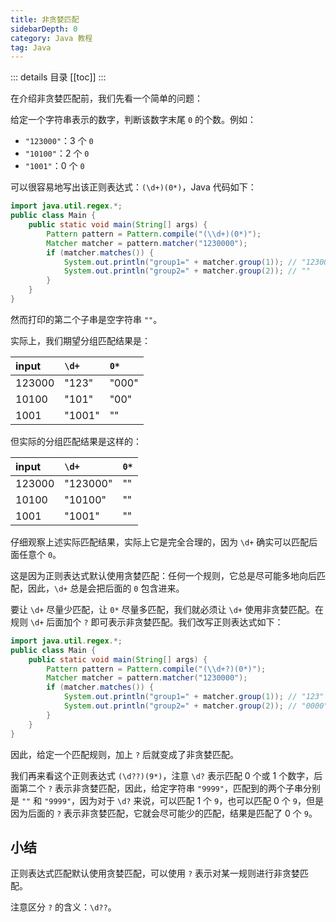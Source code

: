 ```yaml
---
title: 非贪婪匹配
sidebarDepth: 0
category: Java 教程
tag: Java
---
```


::: details 目录
[[toc]]
:::

在介绍非贪婪匹配前，我们先看一个简单的问题：

给定一个字符串表示的数字，判断该数字末尾 `0` 的个数。例如：

- `"123000"`：3 个 `0`
- `"10100"`：2 个 `0`
- `"1001"`：0 个 `0`

可以很容易地写出该正则表达式：`(\d+)(0*)`，Java 代码如下：

```java
import java.util.regex.*;
public class Main {
    public static void main(String[] args) {
        Pattern pattern = Pattern.compile("(\\d+)(0*)");
        Matcher matcher = pattern.matcher("1230000");
        if (matcher.matches()) {
            System.out.println("group1=" + matcher.group(1)); // "1230000"
            System.out.println("group2=" + matcher.group(2)); // ""
        }
    }
}
```


然而打印的第二个子串是空字符串 `""`。

实际上，我们期望分组匹配结果是：

| input  | `\d+`  | `0*`  |
| :----- | :----- | :---- |
| 123000 | "123"  | "000" |
| 10100  | "101"  | "00"  |
| 1001   | "1001" | ""    |

但实际的分组匹配结果是这样的：

| input  | `\d+`    | `0*` |
| :----- | :------- | :--- |
| 123000 | "123000" | ""   |
| 10100  | "10100"  | ""   |
| 1001   | "1001"   | ""   |

仔细观察上述实际匹配结果，实际上它是完全合理的，因为 `\d+` 确实可以匹配后面任意个 `0`。

这是因为正则表达式默认使用贪婪匹配：任何一个规则，它总是尽可能多地向后匹配，因此，`\d+` 总是会把后面的 `0` 包含进来。

要让 `\d+` 尽量少匹配，让 `0*` 尽量多匹配，我们就必须让 `\d+` 使用非贪婪匹配。在规则 `\d+` 后面加个 `?` 即可表示非贪婪匹配。我们改写正则表达式如下：

```java
import java.util.regex.*;
public class Main {
    public static void main(String[] args) {
        Pattern pattern = Pattern.compile("(\\d+?)(0*)");
        Matcher matcher = pattern.matcher("1230000");
        if (matcher.matches()) {
            System.out.println("group1=" + matcher.group(1)); // "123"
            System.out.println("group2=" + matcher.group(2)); // "0000"
        }
    }
}
```


因此，给定一个匹配规则，加上 `?` 后就变成了非贪婪匹配。

我们再来看这个正则表达式 `(\d??)(9*)`，注意 `\d?` 表示匹配 0 个或 1 个数字，后面第二个 `?` 表示非贪婪匹配，因此，给定字符串 `"9999"`，匹配到的两个子串分别是 `""` 和 `"9999"`，因为对于 `\d?` 来说，可以匹配 1 个 `9`，也可以匹配 0 个 `9`，但是因为后面的 `?` 表示非贪婪匹配，它就会尽可能少的匹配，结果是匹配了 0 个 `9`。

## 小结

正则表达式匹配默认使用贪婪匹配，可以使用 `?` 表示对某一规则进行非贪婪匹配。

注意区分 `?` 的含义：`\d??`。
